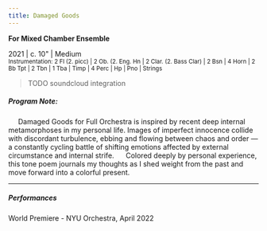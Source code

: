 ```yaml
---
title: Damaged Goods
---
```

**For Mixed Chamber Ensemble**

2021     |     c. 10"     |     Medium     <br>
<small>Instrumentation: 2 Fl (2. picc) | 2 Ob. (2. Eng. Hn | 2 Clar. (2. Bass Clar) | 2 Bsn | 4 Horn | 2 Bb Tpt | 2 Tbn | 1 Tba | Timp | 4 Perc | Hp | Pno | Strings</small>

> TODO soundcloud integration

##### Program Note: 

     Damaged Goods for Full Orchestra is inspired by recent deep internal metamorphoses in my personal life. Images of imperfect innocence collide with discordant turbulence, ebbing and flowing between chaos and order — a constantly cycling battle of shifting emotions affected by external circumstance and internal strife.
     Colored deeply by personal experience, this tone poem journals my thoughts as I shed weight from the past and move forward into a colorful present.

---
##### Performances

World Premiere - NYU Orchestra, April 2022
